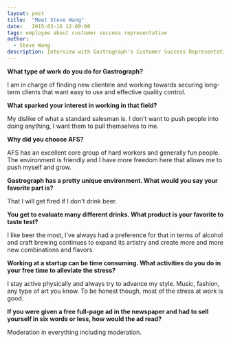 ```yaml
---
layout: post
title:  "Meet Steve Wang"
date:   2015-03-16 12:00:00
tags: employee about customer success representative
author:
  - Steve Wang
description: Interview with Gastrograph's Customer Success Representative Steve Wang.
---
```


**What type of work do you do for Gastrograph?**

I am in charge of finding new clientele and working towards securing long-term clients that want easy to use and effective quality control.

**What sparked your interest in working in that field?**

My dislike of what a standard salesman is. I don't want to push people into doing anything, I want them to pull themselves to me.

**Why did you choose AFS?**

AFS has an excellent core group of hard workers and generally fun people. The environment is friendly and I have more freedom here that allows me to push myself and grow.

<!--more-->

**Gastrograph has a pretty unique environment. What would you say your favorite part is?**

That I will get fired if I don't drink beer.

**You get to evaluate many different drinks. What product is your favorite to taste test?**

I like beer the most, I've always had a preference for that in terms of alcohol and craft brewing continues to expand its artistry and create more and more new combinations and flavors.

**Working at a startup can be time consuming. What activities do you do in your free time to alleviate the stress?**

I stay active physically and always try to advance my style. Music, fashion, any type of art you know. To be honest though, most of the stress at work is good.

**If you were given a free full-page ad in the newspaper and had to sell yourself in six words or less, how would the ad read?**

Moderation in everything including moderation.
